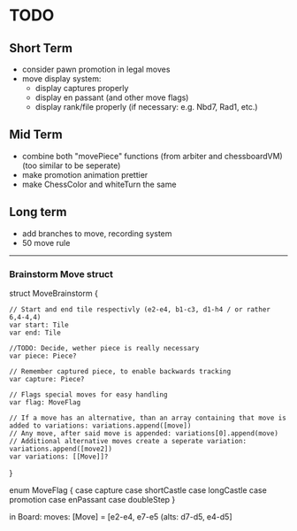 # TODO

## Short Term
- consider pawn promotion in legal moves
- move display system:
    - display captures properly
    - display en passant (and other move flags)
    - display rank/file properly (if necessary: e.g. Nbd7, Rad1, etc.)

## Mid Term
- combine both "movePiece" functions (from arbiter and chessboardVM) (too similar to be seperate)
- make promotion animation prettier
- make ChessColor and whiteTurn the same

## Long term
- add branches to move, recording system
- 50 move rule


----
### Brainstorm Move struct
struct MoveBrainstorm {

    // Start and end tile respectivly (e2-e4, b1-c3, d1-h4 / or rather 6,4-4,4)
    var start: Tile
    var end: Tile
    
    //TODO: Decide, wether piece is really necessary
    var piece: Piece?
    
    // Remember captured piece, to enable backwards tracking
    var capture: Piece?
    
    // Flags special moves for easy handling
    var flag: MoveFlag
    
    // If a move has an alternative, than an array containing that move is added to variations: variations.append([move])
    // Any move, after said move is appended: variations[0].append(move)
    // Additional alternative moves create a seperate variation: variations.append([move2])
    var variations: [[Move]]?
}

enum MoveFlag {
    case capture
    case shortCastle
    case longCastle
    case promotion
    case enPassant
    case doubleStep
}

in Board:
moves: [Move] = [e2-e4, e7-e5 (alts: d7-d5, e4-d5]
